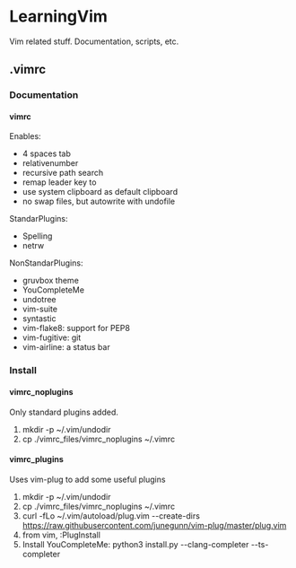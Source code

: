 # LearningVim
Vim related stuff. Documentation, scripts, etc.


## .vimrc 
### Documentation
#### vimrc
Enables:
- 4 spaces tab
- relativenumber
- recursive path search
- remap leader key to <space>
- use system clipboard as default clipboard
- no swap files, but autowrite with undofile

StandarPlugins:
- Spelling
- netrw

NonStandarPlugins:
- gruvbox theme
- YouCompleteMe
- undotree
- vim-suite
- syntastic
- vim-flake8: support for PEP8
- vim-fugitive: git
- vim-airline: a status bar


### Install 
#### vimrc_noplugins
Only standard plugins added.

1. mkdir -p ~/.vim/undodir
2. cp ./vimrc_files/vimrc_noplugins ~/.vimrc 


#### vimrc_plugins
Uses vim-plug to add some useful plugins

1. mkdir -p ~/.vim/undodir
2. cp ./vimrc_files/vimrc_noplugins ~/.vimrc 
3. curl -fLo ~/.vim/autoload/plug.vim --create-dirs \
    https://raw.githubusercontent.com/junegunn/vim-plug/master/plug.vim
4. from vim,  :PlugInstall
5. Install YouCompleteMe: python3 install.py --clang-completer --ts-completer


